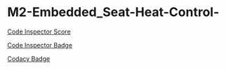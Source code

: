 # M2-Embedded_Seat-Heat-Control-


[Code Inspector Score](https://api.codiga.io/project/30184/score/svg)


[Code Inspector Badge](https://api.codiga.io/project/30184/status/svg)


[Codacy Badge](https://app.codacy.com/project/badge/Grade/5acb31cdd2c849ab86ab2440cdef7b55)

